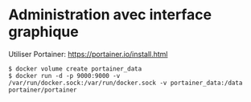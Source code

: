 # Administration avec interface graphique

Utiliser Portainer: https://portainer.io/install.html

    $ docker volume create portainer_data
    $ docker run -d -p 9000:9000 -v /var/run/docker.sock:/var/run/docker.sock -v portainer_data:/data portainer/portainer